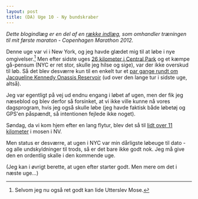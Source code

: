 ```yaml
---
layout: post
title: (DA) Uge 10 - Ny bundskraber
---
```


*Dette blogindlæg er en del af en [række indlæg](/marathon.html), som omhandler træningen til mit første maraton - Copenhagen Marathon 2012.*

Denne uge var vi i New York, og jeg havde glædet mig til at løbe i nye omgivelser.[^1] Men efter sidste uges [26 kilometer i Central Park](http://connect.garmin.com/activity/164249547) og et kæmpe gå-pensum (NYC er ret stor, skulle jeg hilse og sige), var der ikke overskud til løb. Så det blev desværre kun til en enkelt tur et [par gange rundt om Jacqueline Kennedy Onassis Reservoir](http://connect.garmin.com/activity/165402604) (ud over den lange tur i sidste uge, altså).

Jeg var egentligt på vej ud endnu engang i løbet af ugen, men der fik jeg næseblod og blev derfor så forsinket, at vi ikke ville kunne nå vores dagsprogram, hvis jeg også skulle løbe (jeg havde faktisk både løbetøj og GPS'en påspændt, så intentionen fejlede ikke noget).

Søndag, da vi kom hjem efter en lang flytur, blev det så til [lidt over 11 kilometer](http://connect.garmin.com/activity/166427471) i mosen i NV.

Men status er desværre, at ugen i NYC var min dårligste løbeuge til dato - og alle undskyldninger til trods, så er det bare ikke godt nok. Jeg må give den en ordentlig skalle i den kommende uge.

(Jeg kan i øvrigt berette, at ugen efter starter godt. Men mere om det i næste uge...)

[^1]: Selvom jeg nu også ret godt kan lide Utterslev Mose.
